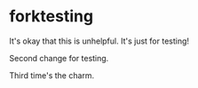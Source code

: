 # forktesting

It's okay that this is unhelpful. It's just for testing!

Second change for testing.

Third time's the charm.
